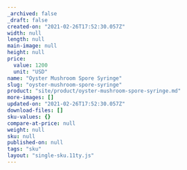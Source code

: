```yaml
---
_archived: false
_draft: false
created-on: "2021-02-26T17:52:30.057Z"
width: null
length: null
main-image: null
height: null
price:
  value: 1200
  unit: "USD"
name: "Oyster Mushroom Spore Syringe"
slug: "oyster-mushroom-spore-syringe"
product: "site/product/oyster-mushroom-spore-syringe.md"
more-images: []
updated-on: "2021-02-26T17:52:30.057Z"
download-files: []
sku-values: {}
compare-at-price: null
weight: null
sku: null
published-on: null
tags: "sku"
layout: "single-sku.11ty.js"
---
```



